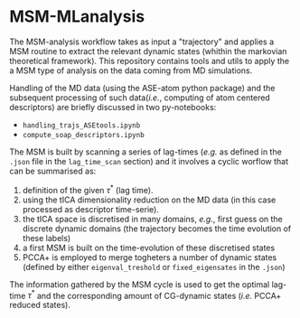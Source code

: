 # MSM-MLanalysis

The MSM-analysis workflow takes as input a "trajectory" and applies a MSM routine to extract the relevant dynamic states (whithin the markovian theoretical framework).
This repository contains tools and utils to apply the a MSM type of analysis on the data coming from MD simulations.

Handling of the MD data (using the ASE-atom python package) and the subsequent processing of such data(_i.e._, computing of atom centered descriptors) are briefly discussed in two py-notebooks:
-   `handling_trajs_ASEtools.ipynb`
-   `compute_soap_descriptors.ipynb`

The MSM is built by scanning a series of lag-times (_e.g._ as defined in the `.json` file in the `lag_time_scan` section) and it involves a cyclic worflow that can be summarised as:
1.  definition of the given $\tau^*$ (lag time).
2.  using the tICA dimensionality reduction on the MD data (in this case processed as descriptor time-serie).
3.  the tICA space is discretised in many domains, _e.g._, first guess on the discrete dynamic domains (the trajectory becomes the time evolution of these labels)
4.  a first MSM is built on the time-evolution of these discretised states
5.  PCCA+ is employed to merge togheters a number of dynamic states (defined by either `eigenval_treshold` or `fixed_eigensates` in the `.json`)

The information gathered by the MSM cycle is used to get the optimal lag-time $\tau^*$ and the corresponding amount of CG-dynamic states (_i.e._ PCCA+ reduced states).